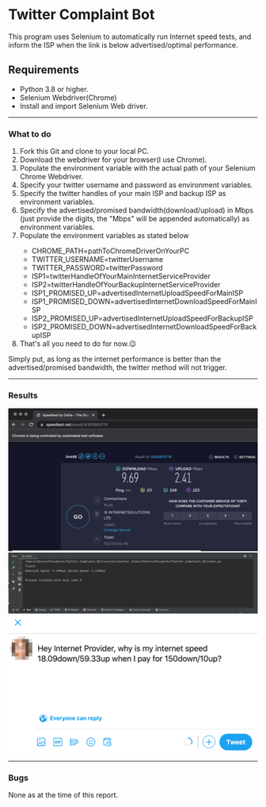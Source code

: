 <h1>Twitter Complaint Bot</h1>
This program uses Selenium to automatically run Internet speed tests, and inform the ISP when the link is below advertised/optimal performance. <br>

<h2>Requirements</h2>
<ul>
  <li>Python 3.8 or higher.</li>
  <li>Selenium Webdriver(Chrome)</li>
  <li>Install and import Selenium Web driver.</li>
</ul>
<hr>
<h3>What to do</h3>
<ol>
  <li>Fork this Git and clone to your local PC.</li>
  <li>Download the webdriver for your browser(I use Chrome).</li>
  <li>Populate the environment variable with the actual path of your Selenium Chrome Webdriver.</li>
  <li>Specify your twitter username and password as environment variables.</li>
  <li>Specify the twitter handles of your main ISP and backup ISP as environment variables.</li>
  <li>Specify the advertised/promised bandwidth(download/upload) in Mbps (just provide the digits, the "Mbps" will be appended automatically) as environment variables.</li>
  <li>Populate the environment variables as stated below</li>
  <ul>
    <li>CHROME_PATH=pathToChromeDriverOnYourPC</li>
    <li>TWITTER_USERNAME=twitterUsername</li>
    <li>TWITTER_PASSWORD=twitterPassword</li>
    <li>ISP1=twitterHandleOfYourMainInternetServiceProvider</li>
    <li>ISP2=twitterHandleOfYourBackupInternetServiceProvider</li>
    <li>ISP1_PROMISED_UP=advertisedInternetUploadSpeedForMainISP</li>
    <li>ISP1_PROMISED_DOWN=advertisedInternetDownloadSpeedForMainISP</li>
    <li>ISP2_PROMISED_UP=advertisedInternetUploadSpeedForBackupISP</li>
    <li>ISP2_PROMISED_DOWN=advertisedInternetDownloadSpeedForBackupISP</li>
  </ul>
  <li>That's all you need to do for now.😉</li>
</ol>
<p>Simply put, as long as the internet performance is better than the advertised/promised bandwidth, the twitter method will not trigger.</p>
<hr>
<h3>Results</h3>
<img src="https://raw.githubusercontent.com/obiora789/Portfolio/obiora789-patch-2/Snap1.jpg" alt="speedTestResults.jpg">
<img src="https://raw.githubusercontent.com/obiora789/Portfolio/obiora789-patch-2/Snap2.jpg" alt="evidenceOfScrappedSpeedTestData.jpg">
<img src="https://raw.githubusercontent.com/obiora789/Portfolio/obiora789-patch-2/Snap3.png" alt="complainTweet.jpg">

<hr>
<h3>Bugs</h3>
<p>None as at the time of this report.</p>
